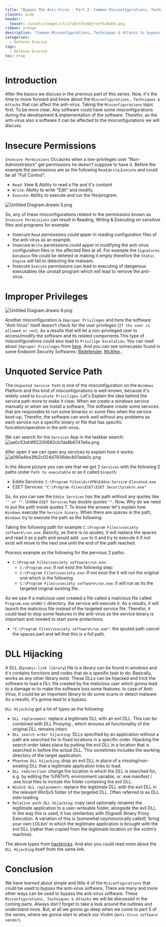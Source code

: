 ```yaml
---
title: "Bypass The Anti-Virus - Part 2: Common Misconfigurations, Techniques & Attacks"
classes: wide
header:
  teaser: /assets/images/clca7x8tt5teb0jrvefkubwhb.png
ribbon: orange
description: "Common Misconfigurations, Techniques & Attacks to bypass Anti-Virus."
categories:
  - Defense Evasion
tags:
  - Defense Evasion
toc: true
---
```


# Introduction
After the basics we discuss in the previous part of this series. Now, it's the time to move forward and know about the `Misconfigurations, Techniques & Attacks` that can affect the anti-virus. Taking the `Misconfigurations` topic first. To be more clear, Any software could have some misconfigurations during the development & implementation of the software. Therefor, as the anti-virus also a software it can be affected to the misconfigurations we will discuss.
# Insecure Permissions
`Insecure Permissions` Occaures when a low-privileges user "Non-Administrators" get permissions he doesn't suppose to have it. Before the example the permissions are as the following `Read`,`Write`,`Execute` and could be all "Full Control".
- `Read`: View & Ability to read a file and it's containt
- `Write`: Ability to write "Edit" and modify.
- `Execute`: Ability to execute and run the file/program.



![Untitled Diagram.drawio 5.png](/assets/images/Untitled%20Diagram.drawio%205.png)



So, any of these misconfigurations related to the permissions known as `Insecure Permissions` can result in Reading, Wrting & Executing on sensitive files and programs for example:
- Insecure `Read` permissions could apper in reading configuration files of the anti-virus as an example.
- Insecure `Write` permissions could apper in modifying the anti-virus configuration files or the affected files at all. For example the `Signatures Database` file could be deleted or making it empty therefore the `Static Engine` will fail to detecting the malware.
- Insecure `Execute` permissions can lead to executing of dangerous executables like uinstall program which will lead to remove the anti-virus.
# Improper Privileges
![Untitled Diagram.drawio 6.png](/assets/images/Untitled%20Diagram.drawio%206.png)

Another misconfiguration is `Improper Privileges` and here the software "Anti-Virus" itself doesn't check for the user privileges (`If ths user is allowed or not`). As a results that will let a non-privileged user to access/modify the software and its related components.This type of misconfigurations could also lead to `Privilige Escalation`. You can read about `Improper Privileges` from [here](https://cwe.mitre.org/data/definitions/269.html). And you can see somecases found in some Endpoint Security Softwares: [Bitdefender](https://nvd.nist.gov/vuln/detail/CVE-2022-3369), [McAfee](https://www.mcafee.com/support/?articleId=TS103335&page=shell&shell=article-view),.

# Unquoted Service Path
The `Unquoted Service Path` is one of the misconfiguration on the `Windows` Platform and this kind of misconfigurations is well-known, because it's widely used to `Escalate Priviliges`. Let's Explain the idea behind the service path more to make it clear. When we create a windows service manually or when we install a software, The software create some services that are responable to run some binaries or some files when the service boot-up, Therefor, the software can work well without any problems as each service run a specific binary or file that has specific funcation/operation in the anti-virus.

We can search for the `Services` App in the taskbar search:
![aa0c53afdf62200682cb7da8b6747e6a.png](/assets/images/aa0c53afdf62200682cb7da8b6747e6a.png)

After open it we can open any services to explain how it works:
![a090a4be3fb2c024d7936decb01ada0c.png](/assets/images/a090a4be3fb2c024d7936decb01ada0c.png)

In the Above picture you can see that we got 2 `Services` with the following 2 paths under `Path to executable` or as it called `binpath`:
- Eddie Services: `C:\Program Files\AirVPN\Eddie-Service-Elevated.exe`
- ESET Services: `"C:\Program Files\ESET\ESET Security\ekrn.exe"`

So, As you can see the `Eddie Services`  has the path without any quotes like `'' or ""`. Unlike `ESET Services` has double quotes `""`. Now, Why do we need to put the path inside quotes ?. To know the answer let's explain how `Windows` execute the `Service binary`. When there are spaces in the path, `Windows` try to execute the path as the following:

Taking the following path for example `C:\Program Files\vsociety software\run.exe`. Basiclly, as there is no qoutes, It will replace the spaces and read it as a path and would add `.exe` to it and try to execute it if not exist will move to the next one until the end of the path reached.

Process example as the following for the pervious 2 paths:
- `C:\Program Files\vsociety software\run.exe`:
	- `C:\Program.exe`: If not exist the following step:
	- `C:\Program Files\vsociety.exe`:  If not exist the it will run the original one which is the following
	- `C:\Program Files\vsociety software\run.exe`: it will run as its the targeted original existing file.
	
As we saw if a malicious user created a file called a malicious file called `Program.exe` under `C` directory. the service will execute it. As a results, it will launch the malicious file instead of the targeted service file. Therefor, it could lead to stop some features in the anti-virus as the service binary is important and needed to start some protections.

- `"C:\Program Files\vsociety software\run.exe"`: the qouted path cancel the spaces part and tell that this is a full path.

# DLL Hijacking
A DLL (`Dynamic-link library`) file is a library can be found in windows and it's contains functions and codes that do a spesific task to do. Basically, works as any other library exist. These DLLs can be hijacked and trick the software to load a DLL file created by the malicious user which gonna lead to a damage or to make the software loss some features. In case of Anti-Virus, It could be an important library to do some scans or detect malware. As a results, it's gonna lead to a bypass. 

`DLL Hijacking` got a lot of types as the following:

- `DLL replacement`: replace a legitimate DLL with an evil DLL. This can be combined with DLL Proxying , which ensures all functionality of the original DLL remains intact.
- `DLL search order hijacking`: DLLs specified by an application without a path are searched for in fixed locations in a specific order. Hijacking the search order takes place by putting the evil DLL in a location that is searched in before the actual DLL. This sometimes includes the working directory of the target application.
- `Phantom DLL hijacking`: drop an evil DLL in place of a missing/non-existing DLL that a legitimate application tries to load.
- `DLL redirection`: change the location in which the DLL is searched for, e.g. by editing the %PATH% environment variable, or .exe.manifest / .exe.local files to include the folder containing the evil DLL.
- `WinSxS DLL replacement`: replace the legitimate DLL with the evil DLL in the relevant WinSxS folder of the targeted DLL. Often referred to as DLL side-loading.
- `Relative path DLL Hijacking`: copy (and optionally rename) the legitimate application to a user-writeable folder, alongside the evil DLL. In the way this is used, it has similarities with (Signed) Binary Proxy Execution. A variation of this is (somewhat oxymoronically called) ‘bring your own LOLbin’ in which the legitimate application is brought with the evil DLL (rather than copied from the legitimate location on the victim’s machine).

The above types from [hacktricks](https://book.hacktricks.xyz/windows-hardening/windows-local-privilege-escalation/dll-hijacking). And also you could read more about the `DLL Hijacking` itself from the same link.

# Conclusion
We have learned about simple and little 4 of the `Misconfigurations` that could be used to bypass the anti-virus software, There are many and more other ways can be used to bypass the anti-virus software. These `Misconfigurations, Techniques & Attacks`  we will be discussed in the coming parts. Always don't forget to take a look around the outlines and understand more. But, at all we gonna go deep when we come to part 5 of the series, where we gonna start to attack our Victim (`Anti-Virus software vendor`).
